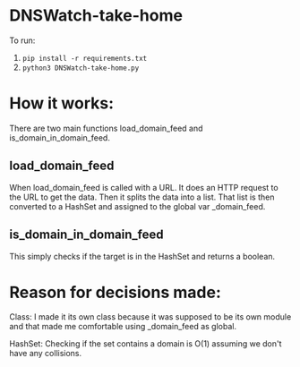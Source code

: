 # DNSWatch-take-home

To run:
1) `pip install -r requirements.txt`
2) `python3 DNSWatch-take-home.py`

# How it works:
There are two main functions load_domain_feed and is_domain_in_domain_feed. 

## load_domain_feed
When load_domain_feed is called with a URL. It does an HTTP request to the URL to get the data. Then it splits the data into a list. That list is then converted to a HashSet and assigned to the global var _domain_feed.

## is_domain_in_domain_feed
This simply checks if the target is in the HashSet and returns a boolean.

# Reason for decisions made:
Class: I made it its own class because it was supposed to be its own module and that made me comfortable using _domain_feed as global.

HashSet: Checking if the set contains a domain is O(1) assuming we don't have any collisions.

